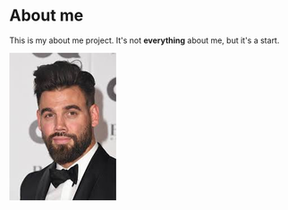 # About me

This is my about me project. It's not **everything** about me, but it's a start.

![Picture of Tim](tim.jpeg)